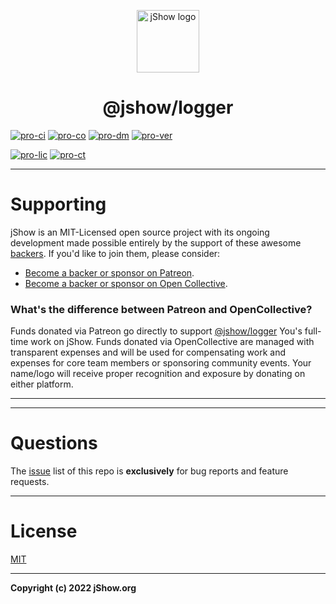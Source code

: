 <p align="center">
	<a href="https://jshow.org" target="_blank">
		<img width="100" src="https://jshow.org/images/jshow.png" alt="jShow logo" />
	</a>
</p>
<h1 align="center">@jshow/logger</h1>

[![pro-ci]][pro-travisci]
[![pro-co]][pro-codecov]
[![pro-dm]][pro-npm]
[![pro-ver]][pro-npm]

[![pro-lic]][pro-npm]
[![pro-ct]][pro-chat]

[pro-github]: https://github.com/j-show/logger
[pro-npm]: https://npmjs.com/package/@jshow/logger
[pro-chat]: https://gitter.im/j-show/logger
[pro-travisci]: https://travis-ci.org/j-show/logger
[pro-codecov]: https://codecov.io/github/j-show/logger?branch=master
[pro-issue]: https://github.com/j-show/logger/issues

[pro-ci]: https://img.shields.io/travis/j-show/logger/master.svg
[pro-co]: https://img.shields.io/codecov/c/github/j-show/logger/master.svg
[pro-ver]: https://img.shields.io/npm/v/@jshow/logger.svg
[pro-lic]: https://img.shields.io/npm/l/@jshow/logger.svg
[pro-dm]: https://img.shields.io/npm/dm/@jshow/logger.svg
[pro-ct]: https://img.shields.io/gitter/room/j-show/logger.svg

---

# Supporting

jShow is an MIT-Licensed open source project with its ongoing development made possible entirely by the support of these awesome [backers](https://github.com/j-show/jShow/blob/master/BACKERS.md). If you'd like to join them, please consider:

- [Become a backer or sponsor on Patreon](https://www.patreon.com/jshow).
- [Become a backer or sponsor on Open Collective](https://opencollective.com/jshow).

### What's the difference between Patreon and OpenCollective?

Funds donated via Patreon go directly to support [@jshow/logger][pro-github] You's full-time work on jShow. Funds donated via OpenCollective are managed with transparent expenses and will be used for compensating work and expenses for core team members or sponsoring community events. Your name/logo will receive proper recognition and exposure by donating on either platform.

---


---

# Questions

The [issue](https://github.com/j-show/logger/issues) list of this repo is **exclusively** for bug reports and feature requests.

---

# License

[MIT](http://opensource.org/licenses/MIT)

---

**Copyright (c) 2022 jShow.org**
